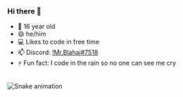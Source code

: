 ### Hi there 👋

- 📅 16 year old
- 😄 he/him
- 💻 Likes to code in free time
- 📫 Discord: [!Mr.Blahaj#7518](https://discordapp.com/users/503483896101470220)
- ⚡ Fun fact: I code in the rain so no one can see me cry
##

![Snake animation](https://github.com/Mr-Blahaj/Mr-Blahaj/blob/output/github-contribution-grid-snake.svg)
